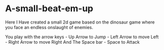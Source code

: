 # A-small-beat-em-up
Here I Have created a small 2d game based on the dinosaur game where you face an endless onslaught of enemies.


You play with the arrow keys
      - Up Arrow to Jump
      - Left Arrow to move Left
      - Right Arrow to move Right
And The Space bar
      - Space to Attack
